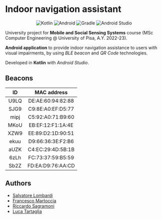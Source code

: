 # Indoor navigation assistant

<div align="center">

![Kotlin](https://img.shields.io/badge/kotlin-B125EA.svg?style=for-the-badge&logo=kotlin&logoColor=white)
![Android](https://img.shields.io/badge/Android-3DDC84?style=for-the-badge&logo=android&logoColor=white&&color=darkgreen)
![Gradle](https://img.shields.io/badge/Gradle-02303A.svg?style=for-the-badge&logo=Gradle&logoColor=white)
![Android Studio](https://img.shields.io/badge/Android%20Studio-blue.svg?style=for-the-badge&logo=android-studio&logoColor=lime)

</div>

University project for **Mobile and Social Sensing Systems** course (MSc Computer Engineering @ University of Pisa, A.Y. 2022-23).

**Android application** to provide indoor navigation assistance to users with visual impairments, by using *BLE beacon* and *QR Code* technologies.

Developed in **Kotlin** with *Android Studio*.


## Beacons

|  ID  |    MAC address    |
| :--: | :---------------: |
| U9LQ | DE:AE:60:94:82:88 |
| SJG9 | C9:8E:A0:EF:D5:77 |
| mipj | C5:92:A0:71:B9:60 |
| MKoU | EB:EF:12:F1:1A:4E |
| XZW9 | EE:89:D2:1D:90:51 |
| ekuu | D9:66:36:3E:F2:B6 |
| aUZK | C4:EC:29:4D:5B:1B |
| 6zLh | FC:73:37:59:B5:59 |
| Sb2Z | FD:EA:D9:76:AA:CD |


## Authors
- [Salvatore Lombardi](https://github.com/salbh)
- [Francesco Martoccia](https://github.com/FrankMartoccia)
- [Riccardo Sagramoni](https://github.com/RiccardoSagramoni)
- [Luca Tartaglia](https://github.com/LucT3)
